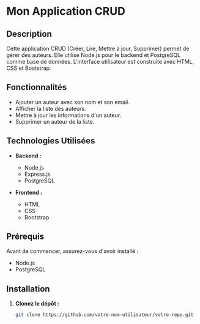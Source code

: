 # Mon Application CRUD

## Description

Cette application CRUD (Créer, Lire, Mettre à jour, Supprimer) permet de gérer des auteurs. Elle utilise Node.js pour le backend et PostgreSQL comme base de données. L'interface utilisateur est construite avec HTML, CSS et Bootstrap.

## Fonctionnalités

- Ajouter un auteur avec son nom et son email.
- Afficher la liste des auteurs.
- Mettre à jour les informations d'un auteur.
- Supprimer un auteur de la liste.

## Technologies Utilisées

- **Backend :**
  - Node.js
  - Express.js
  - PostgreSQL

- **Frontend :**
  - HTML
  - CSS
  - Bootstrap

## Prérequis

Avant de commencer, assurez-vous d'avoir installé :

- Node.js
- PostgreSQL

## Installation

1. **Clonez le dépôt :**

   ```bash
   git clone https://github.com/votre-nom-utilisateur/votre-repo.git
